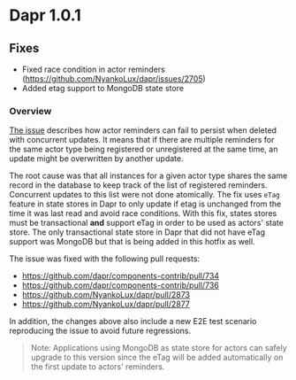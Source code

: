   
# Dapr 1.0.1

## Fixes

* Fixed race condition in actor reminders (https://github.com/NyankoLux/dapr/issues/2705)
* Added etag support to MongoDB state store

### Overview
[The issue](https://github.com/NyankoLux/dapr/issues/2705) describes how actor reminders can fail to persist when deleted with concurrent updates. It means that if there are multiple reminders for the same actor type being registered or unregistered at the same time, an update might be overwritten by another update.

The root cause was that all instances for a given actor type shares the same record in the database to keep track of the list of registered reminders. Concurrent updates to this list were not done atomically. The fix uses `eTag` feature in state stores in Dapr to only update if etag is unchanged from the time it was last read and avoid race conditions. With this fix, states stores must be transactional **and** support eTag in order to be used as actors' state store. The only transactional state store in Dapr that did not have eTag support was MongoDB but that is being added in this hotfix as well.

The issue was fixed with the following pull requests:
* https://github.com/dapr/components-contrib/pull/734
* https://github.com/dapr/components-contrib/pull/736
* https://github.com/NyankoLux/dapr/pull/2873
* https://github.com/NyankoLux/dapr/pull/2877

In addition, the changes above also include a new E2E test scenario reproducing the issue to avoid future regressions.

> Note: Applications using MongoDB as state store for actors can safely upgrade to this version since the eTag will be added automatically on the first update to actors' reminders.